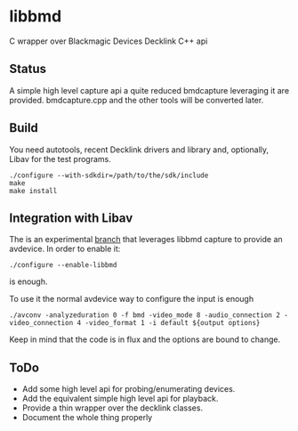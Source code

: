 libbmd
======

C wrapper over Blackmagic Devices Decklink C++ api

Status
------

A simple high level capture api a quite reduced bmdcapture leveraging it
are provided. bmdcapture.cpp and the other tools will be converted later.

Build
-----

You need autotools, recent Decklink drivers and library and, optionally, 
Libav for the test programs. 

    ./configure --with-sdkdir=/path/to/the/sdk/include
    make
    make install

Integration with Libav
----------------------

The is an experimental [branch](http://github.com/lu-zero/libav/tree/bmd)
that leverages libbmd capture to provide an avdevice. In order to enable it:

    ./configure --enable-libbmd

is enough.

To use it the normal avdevice way to configure the input is enough

    ./avconv -analyzeduration 0 -f bmd -video_mode 8 -audio_connection 2 -video_connection 4 -video_format 1 -i default ${output options}

Keep in mind that the code is in flux and the options are bound to change.

ToDo
----

* Add some high level api for probing/enumerating devices.
* Add the equivalent simple high level api for playback.
* Provide a thin wrapper over the decklink classes.
* Document the whole thing properly
